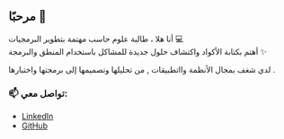 ## مرحبًا 👋

أنا هلا ، طالبة علوم حاسب مهتمة بتطوير البرمجيات 💻  
أهتم بكتابة الأكواد واكتشاف حلول جديدة للمشاكل باستخدام المنطق والبرمجة ✨

لدي شغف بمجال الأنظمة وااتطبيقات , من تحليلها وتصميمها إلى برمجتها واختبارها .

### 📫 تواصل معي:
- [LinkedIn](https://www.linkedin.com/in/hala-ab-1b9a50330)
- [GitHub](https://github.com/hala251)

